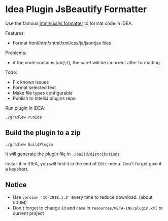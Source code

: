 Idea Plugin JsBeautify Formatter
================================

Use the famous [html/css/js formatter](http://jsbeautifier.org/) to format code in IDEA.

Features:

- Format html/htm/xhtml/xml/css/js/json/jsx files

Problems:

- if the code contains tab(`\f`), the caret will be incorrect after formatting

Todo:

- Fix known issues
- Format selected text
- Make file types configurable
- Publish to IntelliJ plugins repo

Run plugin in IDEA:

```
./gradlew runIde
```

Build the plugin to a zip
-------------------------

```
./gradlew buildPlugin
```

It will generate the plugin file in `./build/distributions`

Install it in IDEA, you will find it in the end of `Edit` menu. Don't forget give it a keyshort.

Notice
-------

- Use `version 'IC-2018.1.5'` every time to reduce download. (about 500M)
- Don't forget to change `id` and `name` in `resources/META-INF/plugin.xml` to current project